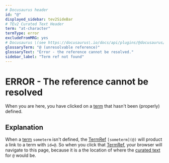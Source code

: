 ```yaml
---
# Docusaurus header
id: "@"
displayed_sidebar: tev2SideBar
# TEv2 Curated Text Header
term: "at-character"
termType: error
excludeFromMRG: yes
# Docusaurus \(see https://docusaurus\.io/docs/api/plugins/@docusaurus/plugin-content-docs#markdown-front-matter\):
glossaryTerm: "@ (unresolvable reference)"
glossaryText: "Error - the reference cannot be resolved."
sidebar_label: "Term ref not found"
---
```


# ERROR - The reference cannot be resolved

When you are here, you have clicked on a [term](@) that hasn't been (properly) defined.

## Explanation

When a [term](@) `someterm` isn't defined, the [TermRef](@) `[someterm](@)` will product a link to a term with `id=@`. So when you click that [TermRef](@), your browser will navigate to this page, because it is a the location of where the [curated text](@) for `@` would be.